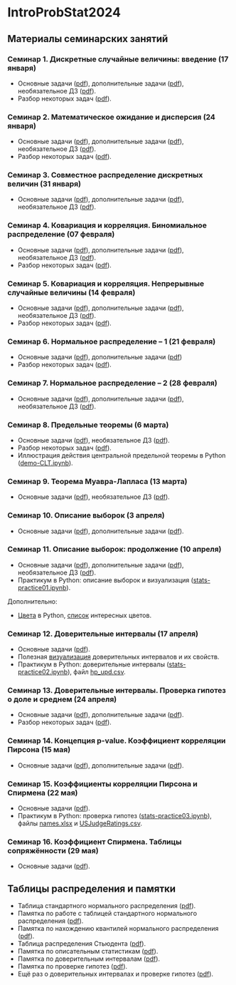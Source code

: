 # IntroProbStat2024

## Материалы семинарских занятий

### Семинар 1. Дискретные случайные величины: введение (17 января)

* Основные задачи ([pdf](https://github.com/allatambov/IntroProbStat2024/blob/main/seminars/seminar01.pdf)),
  дополнительные задачи ([pdf](https://github.com/allatambov/IntroProbStat2024/blob/main/seminars/add01.pdf)), необязательное ДЗ ([pdf](https://github.com/allatambov/IntroProbStat2024/blob/main/seminars/problems01.pdf)).
* Разбор некоторых задач ([pdf](https://github.com/allatambov/IntroProbStat2024/blob/main/seminars/seminar01-sol.pdf)).

### Семинар 2. Математическое ожидание и дисперсия (24 января)

* Основные задачи ([pdf](https://github.com/allatambov/IntroProbStat2024/blob/main/seminars/seminar02.pdf)),
  дополнительные задачи ([pdf](https://github.com/allatambov/IntroProbStat2024/blob/main/seminars/add02.pdf)), необязательное ДЗ ([pdf](https://github.com/allatambov/IntroProbStat2024/blob/main/seminars/problems02.pdf)).
* Разбор некоторых задач ([pdf](https://github.com/allatambov/IntroProbStat2024/blob/main/seminars/seminar02-solutions.pdf)).

### Семинар 3. Совместное распределение дискретных величин (31 января)

* Основные задачи ([pdf](https://github.com/allatambov/IntroProbStat2024/blob/main/seminars/seminar03.pdf)),
  дополнительные задачи ([pdf](https://github.com/allatambov/IntroProbStat2024/blob/main/seminars/add03.pdf)), необязательное ДЗ ([pdf](https://github.com/allatambov/IntroProbStat2024/blob/main/seminars/problems03.pdf)).

### Семинар 4. Ковариация и корреляция. Биномиальное распределение (07 февраля)

* Основные задачи ([pdf](https://github.com/allatambov/IntroProbStat2024/blob/main/seminars/seminar04.pdf)),
  дополнительные задачи ([pdf](https://github.com/allatambov/IntroProbStat2024/blob/main/seminars/add04.pdf)), необязательное ДЗ ([pdf](https://github.com/allatambov/IntroProbStat2024/blob/main/seminars/problems04.pdf)).
* Разбор некоторых задач ([pdf](https://github.com/allatambov/IntroProbStat2024/blob/main/seminars/seminar04-solutions.pdf)).

### Семинар 5. Ковариация и корреляция. Непрерывные случайные величины (14 февраля)

* Основные задачи ([pdf](https://github.com/allatambov/IntroProbStat2024/blob/main/seminars/seminar05.pdf)),
  дополнительные задачи ([pdf](https://github.com/allatambov/IntroProbStat2024/blob/main/seminars/add05.pdf)), необязательное ДЗ ([pdf](https://github.com/allatambov/IntroProbStat2024/blob/main/seminars/problems05.pdf)).
* Разбор некоторых задач ([pdf](https://github.com/allatambov/IntroProbStat2024/blob/main/seminars/seminar05-solutions.pdf)).

### Семинар 6. Нормальное распределение – 1 (21 февраля)

* Основные задачи ([pdf](https://github.com/allatambov/IntroProbStat2024/blob/main/seminars/seminar06.pdf)), дополнительные задачи ([pdf](https://github.com/allatambov/IntroProbStat2024/blob/main/seminars/add06.pdf))
* Разбор некоторых задач ([pdf](https://github.com/allatambov/IntroProbStat2024/blob/main/seminars/seminar06-solutions.pdf)).

### Семинар 7. Нормальное распределение – 2 (28 февраля)

* Основные задачи ([pdf](https://github.com/allatambov/IntroProbStat2024/blob/main/seminars/seminar07.pdf)),
  дополнительные задачи ([pdf](https://github.com/allatambov/IntroProbStat2024/blob/main/seminars/add07.pdf)), необязательное ДЗ ([pdf](https://github.com/allatambov/IntroProbStat2024/blob/main/seminars/problems07.pdf)).

### Семинар 8. Предельные теоремы (6 марта)

* Основные задачи ([pdf](https://github.com/allatambov/IntroProbStat2024/blob/main/seminars/seminar08.pdf)), необязательное ДЗ ([pdf](https://github.com/allatambov/IntroProbStat2024/blob/main/seminars/problems08.pdf)).
* Разбор некоторых задач ([pdf](https://github.com/allatambov/IntroProbStat2024/blob/main/seminars/seminar08-solutions.pdf)).
* Иллюстрация действия центральной предельной теоремы в Python ([demo-CLT.ipynb](https://github.com/allatambov/IntroProbStat2024/blob/main/demo-CLT.ipynb)).

### Семинар 9. Теорема Муавра-Лапласа (13 марта)

* Основные задачи ([pdf](https://github.com/allatambov/IntroProbStat2024/blob/main/seminars/seminar09.pdf)), необязательное ДЗ ([pdf](https://github.com/allatambov/IntroProbStat2024/blob/main/seminars/problems09.pdf)).

### Семинар 10. Описание выборок (3 апреля)

* Основные задачи ([pdf](https://github.com/allatambov/IntroProbStat2024/blob/main/seminars/seminar10.pdf)), дополнительные задачи ([pdf](https://github.com/allatambov/IntroProbStat2024/blob/main/seminars/add10.pdf)).

### Семинар 11. Описание выборок: продолжение (10 апреля)

* Основные задачи ([pdf](https://github.com/allatambov/IntroProbStat2024/blob/main/seminars/seminar11.pdf)),
  дополнительные задачи ([pdf](https://github.com/allatambov/IntroProbStat2024/blob/main/seminars/add11.pdf)), необязательное ДЗ ([pdf](https://github.com/allatambov/IntroProbStat2024/blob/main/seminars/problems11.pdf)).
* Практикум в Python: описание выборок и визуализация ([stats-practice01.ipynb](https://github.com/allatambov/IntroProbStat2024/blob/main/stats-practice01.ipynb)).

Дополнительно:

* [Цвета](https://matplotlib.org/stable/gallery/color/named_colors.html) в Python, [список](https://colorscheme.ru/color-names.html) интересных цветов.

### Семинар 12. Доверительные интервалы (17 апреля)

* Основные задачи ([pdf](https://github.com/allatambov/IntroProbStat2024/blob/main/seminars/seminar12.pdf)).
* Полезная [визуализация](https://rpsychologist.com/d3/ci/) доверительных интервалов и их свойств.
* Практикум в Python: доверительные интервалы ([stats-practice02.ipynb](https://github.com/allatambov/IntroProbStat2024/blob/main/stats-practice02.ipynb)), файл [hp_upd.csv](https://github.com/allatambov/IntroProbStat2024/blob/main/hp_upd.csv).

### Семинар 13. Доверительные интервалы. Проверка гипотез о доле и среднем (24 апреля)

* Основные задачи ([pdf](https://github.com/allatambov/IntroProbStat2024/blob/main/seminars/seminar13.pdf)), дополнительные задачи ([pdf](https://github.com/allatambov/IntroProbStat2024/blob/main/seminars/add13.pdf)).
* Разбор некоторых задач ([pdf](https://github.com/allatambov/IntroProbStat2024/blob/main/seminars/seminar13-solutions.pdf)).

### Семинар 14. Концепция p-value. Коэффициент корреляции Пирсона  (15 мая)

* Основные задачи ([pdf](https://github.com/allatambov/IntroProbStat2024/blob/main/seminars/seminar14.pdf)), дополнительные задачи ([pdf](https://github.com/allatambov/IntroProbStat2024/blob/main/seminars/add14.pdf)).

### Семинар 15. Коэффициенты корреляции Пирсона и Спирмена (22 мая)

* Основные задачи ([pdf](https://github.com/allatambov/IntroProbStat2024/blob/main/seminars/seminar15.pdf)).
* Практикум в Python: проверка гипотез  ([stats-practice03.ipynb](https://github.com/allatambov/IntroProbStat2024/blob/main/stats-practice03.ipynb)), файлы [names.xlsx](https://github.com/allatambov/IntroProbStat2024/blob/main/names.xlsx) и [USJudgeRatings.csv](https://github.com/allatambov/IntroProbStat2024/blob/main/USJudgeRatings.csv).

### Семинар 16. Коэффициент Спирмена. Таблицы сопряжённости (29 мая)

* Основные задачи ([pdf](https://github.com/allatambov/IntroProbStat2024/blob/main/seminars/seminar16.pdf)).

## Таблицы распределения и памятки

* Таблица стандартного нормального распределения ([pdf](https://github.com/allatambov/IntroProbStat2024/blob/main/add/stand_normal.pdf)).
* Памятка по работе с таблицей стандартного нормального распределения ([pdf](https://github.com/allatambov/IntroProbStat2024/blob/main/add/st_norm_table.pdf)).
* Памятка по нахождению квантилей нормального распределения ([pdf](https://github.com/allatambov/IntroProbStat2024/blob/main/add/quantiles.pdf)).
* Таблица распределения Стьюдента ([pdf](https://github.com/allatambov/IntroProbStat2024/blob/main/add/student.pdf)).
* Памятка по описательным статистикам ([pdf](https://github.com/allatambov/IntroProbStat2024/blob/main/add/descriptives.pdf)).
* Памятка по доверительным интервалам ([pdf](https://github.com/allatambov/IntroProbStat2024/blob/main/add/conf-intervals.pdf)).
* Памятка по проверке гипотез ([pdf](https://github.com/allatambov/IntroProbStat2024/blob/main/add/hypo.pdf)).
* Ещё раз о доверительных интервалах и проверке гипотез ([pdf](https://github.com/allatambov/IntroProbStat2024/blob/main/add/ci-hypo-short.pdf)).
